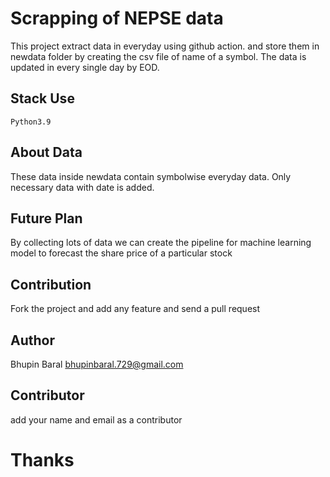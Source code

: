 # Scrapping of NEPSE data
This project extract data in everyday using github action. and store them in newdata folder by creating the csv file of name of a symbol. The data is updated in every single day by EOD.

## Stack Use
```Python3.9```

## About Data 
These data inside newdata contain symbolwise everyday data. Only necessary data with date is added. 

## Future Plan 

By collecting lots of data we can create the pipeline for machine learning model to forecast the share price of a particular stock 

## Contribution 
Fork the project and add any feature and send a pull request 

## Author 
Bhupin Baral
bhupinbaral.729@gmail.com

## Contributor 
add your name  and email as a contributor 

# Thanks 

